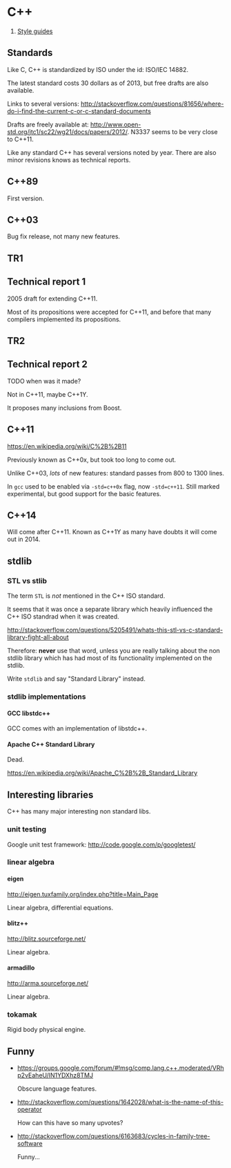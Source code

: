 # C++

1. [Style guides](style-guides.md)

## Standards

Like C, C++ is standardized by ISO under the id: ISO/IEC 14882.

The latest standard costs 30 dollars as of 2013, but free drafts are also available.

Links to several versions: <http://stackoverflow.com/questions/81656/where-do-i-find-the-current-c-or-c-standard-documents>

Drafts are freely available at: <http://www.open-std.org/jtc1/sc22/wg21/docs/papers/2012/>. N3337 seems to be very close to C++11.

Like any standard C++ has several versions noted by year. There are also minor revisions knows as technical reports.

## C++89

First version.

## C++03

Bug fix release, not many new features.

## TR1

## Technical report 1

2005 draft for extending C++11.

Most of its propositions were accepted for C++11, and before that many compilers implemented its propositions.

## TR2

## Technical report 2

TODO when was it made?

Not in C++11, maybe C++1Y.

It proposes many inclusions from Boost.

## C++11

<https://en.wikipedia.org/wiki/C%2B%2B11>

Previously known as C++0x, but took too long to come out.

Unlike C++03, *lots* of new features: standard passes from 800 to 1300 lines.

In `gcc` used to be enabled via `-std=c++0x` flag, now `-std=c++11`. Still marked experimental, but good support for the basic features.

## C++14

Will come after C++11. Known as C++1Y as many have doubts it will come out in 2014.

## stdlib

### STL vs stlib

The term `STL` is *not* mentioned in the C++ ISO standard.

It seems that it was once a separate library which heavily influenced the C++ ISO standrad when it was created.

<http://stackoverflow.com/questions/5205491/whats-this-stl-vs-c-standard-library-fight-all-about>

Therefore: **never** use that word, unless you are really talking about the non stdlib library which has had most of its functionality implemented on the stdlib.

Write `stdlib` and say "Standard Library" instead.

### stdlib implementations

#### GCC libstdc++

GCC comes with an implementation of libstdc++.

#### Apache C++ Standard Library

Dead.

<https://en.wikipedia.org/wiki/Apache_C%2B%2B_Standard_Library>

## Interesting libraries

C++ has many major interesting non standard libs.

### unit testing

Google unit test framework: <http://code.google.com/p/googletest/>

### linear algebra

#### eigen

<http://eigen.tuxfamily.org/index.php?title=Main_Page>

Linear algebra, differential equations.

#### blitz++

<http://blitz.sourceforge.net/>

Linear algebra.

#### armadillo

<http://arma.sourceforge.net/>

Linear algebra.

### tokamak

Rigid body physical engine.

## Funny

-   <https://groups.google.com/forum/#!msg/comp.lang.c++.moderated/VRhp2vEaheU/IN1YDXhz8TMJ>

    Obscure language features.

-   <http://stackoverflow.com/questions/1642028/what-is-the-name-of-this-operator>

    How can this have so many upvotes?

-   <http://stackoverflow.com/questions/6163683/cycles-in-family-tree-software>

    Funny...
